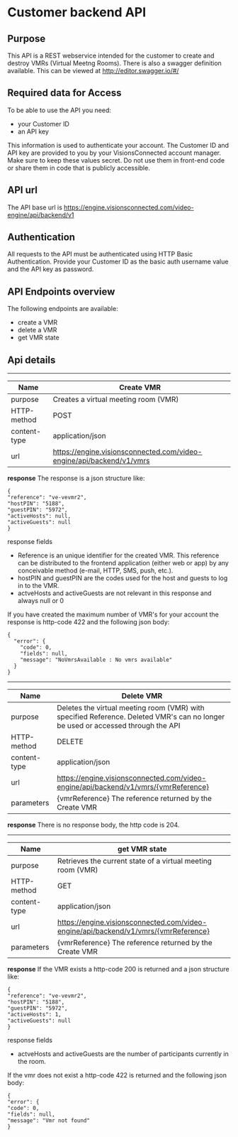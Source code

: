 # Customer backend API

## Purpose
This API is a REST webservice intended for the customer to create and destroy VMRs (Virtual Meetng Rooms).
There is also a swagger definition available. This can be viewed at http://editor.swagger.io/#/


## Required data for Access
To be able to use the API you need:
- your Customer ID
- an API key

This information is used to authenticate your account.
The Customer ID and API key are provided to you by your VisionsConnected account manager.
Make sure to keep these values secret. Do not use them in front-end code or share them in code that is publicly accessible.

## API url
The API base url is https://engine.visionsconnected.com/video-engine/api/backend/v1

## Authentication
All requests to the API must be authenticated using HTTP Basic Authentication.
Provide your Customer ID as the basic auth username value and the API key as password.

## API Endpoints overview
The following endpoints are available:
- create a VMR
- delete a VMR
- get VMR state

## Api details
---

Name | Create VMR
---- | ---
purpose | Creates a virtual meeting room (VMR)
HTTP-method | POST
content-type | application/json
url | https://engine.visionsconnected.com/video-engine/api/backend/v1/vmrs

**response**
The response is a json structure like:
```
{
"reference": "ve-vevmr2",
"hostPIN": "5188",
"guestPIN": "5972",
"activeHosts": null,
"activeGuests": null
}
```

response fields
- Reference is an unique identifier for the created VMR. This reference can be distributed to the frontend application (either web or app) by any conceivable method (e-mail, HTTP, SMS, push, etc.).
- hostPIN and guestPIN are the codes used for the host and guests to log in to the VMR.
- actveHosts and activeGuests are not relevant in this response and always null or 0

If you have created the maximum number of VMR's for your account the response is http-code 422 and the following json body:
```
{
  "error": {
    "code": 0,
    "fields": null,
    "message": "NoVmrsAvailable : No vmrs available"
  }
}
```



---

Name | Delete VMR
---- | ---
purpose | Deletes the virtual meeting room (VMR) with specified Reference. Deleted VMR's can no longer be used or accessed through the API
HTTP-method | DELETE
content-type | application/json
url | https://engine.visionsconnected.com/video-engine/api/backend/v1/vmrs/{vmrReference}
parameters | {vmrReference} The reference returned by the Create VMR

**response**
There is no response body, the http code is 204.


---


Name | get VMR state
---- | ---
purpose | Retrieves the current state of a virtual meeting room (VMR)
HTTP-method | GET
content-type | application/json
url | https://engine.visionsconnected.com/video-engine/api/backend/v1/vmrs/{vmrReference}
parameters | {vmrReference} The reference returned by the Create VMR

**response**
If the VMR exists a http-code 200 is returned and a json structure like:
```
{
"reference": "ve-vevmr2",
"hostPIN": "5188",
"guestPIN": "5972",
"activeHosts": 1,
"activeGuests": null
}
```
response fields
- actveHosts and activeGuests are the number of participants currently in the room.

If the vmr does not exist a http-code 422 is returned and the following json body:
```
{
"error": {
"code": 0,
"fields": null,
"message": "Vmr not found"
}
```

